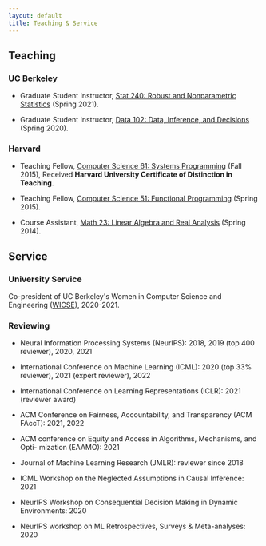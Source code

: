 ```yaml
---
layout: default
title: Teaching & Service
---
```


## Teaching

### UC Berkeley

* Graduate Student Instructor, [Stat 240: Robust and Nonparametric Statistics](https://www.stat.berkeley.edu/~jsteinhardt/stat240/index.html) (Spring 2021).

* Graduate Student Instructor, [Data 102: Data, Inference, and Decisions](https://classes.berkeley.edu/content/2020-spring-stat-102-001-lec-001) (Spring 2020).

### Harvard

* Teaching Fellow, [Computer Science 61: Systems Programming](https://curiosity.lib.harvard.edu/archived-harvard-university-online-course-catalogs-courses/catalog/26-cd8c6dd1a137d1e6bca19c182919d77d) (Fall 2015), Received **Harvard University Certificate of  Distinction in Teaching**.

* Teaching Fellow, [Computer Science 51: Functional Programming](https://curiosity.lib.harvard.edu/archived-harvard-university-online-course-catalogs-courses/catalog/26-31124f78ec3f66bd4aa69f48a5003c9c) (Spring 2015).

* Course Assistant, [Math 23: Linear Algebra and Real Analysis](https://curiosity.lib.harvard.edu/archived-harvard-university-online-course-catalogs-courses/catalog/26-af94335b9bd2e2f0c81be9af1b32ec82) (Spring 2014).

## Service

### University Service

Co-president of UC Berkeley's Women in Computer Science and Engineering ([WICSE](https://www-inst.eecs.berkeley.edu//~wicse/)), 2020-2021.

### Reviewing

* Neural Information Processing Systems (NeurIPS): 2018, 2019 (top 400 reviewer),
2020, 2021

* International Conference on Machine Learning (ICML): 2020 (top 33% reviewer),
2021 (expert reviewer), 2022

* International Conference on Learning Representations (ICLR): 2021 (reviewer
award)

* ACM Conference on Fairness, Accountability, and Transparency (ACM FAccT):
2021, 2022

* ACM conference on Equity and Access in Algorithms, Mechanisms, and Opti-
mization (EAAMO): 2021

* Journal of Machine Learning Research (JMLR): reviewer since 2018

* ICML Workshop on the Neglected Assumptions in Causal Inference: 2021

* NeurIPS Workshop on Consequential Decision Making in Dynamic Environments:
2020

* NeurIPS workshop on ML Retrospectives, Surveys & Meta-analyses: 2020
 
